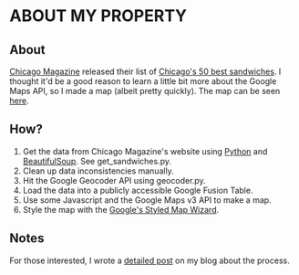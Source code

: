 ABOUT MY PROPERTY
=============================

About
-------
[Chicago Magazine](http://www.chicagomag.com) released their list of [Chicago's 50 best sandwiches](http://www.chicagomag.com/Chicago-Magazine/November-2012/Best-Sandwiches-Chicago/).  I thought it'd be a good reason to learn a little bit more about the Google Maps API, so I made a map (albeit pretty quickly).  The map can be seen [here](www.gregreda.com/best-sandwiches.html).

How?
-----
1. Get the data from Chicago Magazine's website using [Python](http://www.python.org/) and [BeautifulSoup](http://www.crummy.com/software/BeautifulSoup/). See get_sandwiches.py.
2. Clean up data inconsistencies manually.
3. Hit the Google Geocoder API using geocoder.py.
4. Load the data into a publicly accessible Google Fusion Table.
5. Use some Javascript and the Google Maps v3 API to make a map.
6. Style the map with the [Google's Styled Map Wizard](http://gmaps-samples-v3.googlecode.com/svn/trunk/styledmaps/wizard/index.html).

Notes
--------
For those interested, I wrote a [detailed post](http://www.gregreda.com/2013/05/06/more-web-scraping-with-python/) on my blog about the process.
